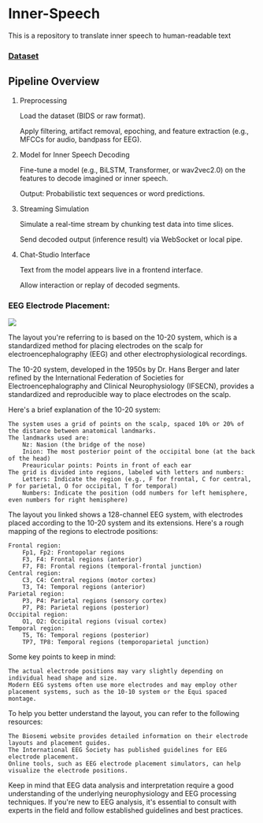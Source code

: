 # Inner-Speech

This is a repository to translate inner speech to human-readable text
### [Dataset](https://openneuro.org/datasets/ds003626/versions/2.1.2)

## Pipeline Overview

1. Preprocessing

    Load the dataset (BIDS or raw format).

    Apply filtering, artifact removal, epoching, and feature extraction (e.g., MFCCs for audio, bandpass for EEG).

2. Model for Inner Speech Decoding

    Fine-tune a model (e.g., BiLSTM, Transformer, or wav2vec2.0) on the features to decode imagined or inner speech.

    Output: Probabilistic text sequences or word predictions.

3. Streaming Simulation

    Simulate a real-time stream by chunking test data into time slices.

    Send decoded output (inference result) via WebSocket or local pipe.

4. Chat-Studio Interface

    Text from the model appears live in a frontend interface.

    Allow interaction or replay of decoded segments.


### EEG Electrode Placement:

![](https://www.biosemi.com/pics/cap_128_layout_medium.jpg)


The layout you're referring to is based on the 10-20 system, which is a standardized method for placing electrodes on the scalp for electroencephalography (EEG) and other electrophysiological recordings.

The 10-20 system, developed in the 1950s by Dr. Hans Berger and later refined by the International Federation of Societies for Electroencephalography and Clinical Neurophysiology (IFSECN), provides a standardized and reproducible way to place electrodes on the scalp.

Here's a brief explanation of the 10-20 system:

    The system uses a grid of points on the scalp, spaced 10% or 20% of the distance between anatomical landmarks.
    The landmarks used are:
        Nz: Nasion (the bridge of the nose)
        Inion: The most posterior point of the occipital bone (at the back of the head)
        Preauricular points: Points in front of each ear
    The grid is divided into regions, labeled with letters and numbers:
        Letters: Indicate the region (e.g., F for frontal, C for central, P for parietal, O for occipital, T for temporal)
        Numbers: Indicate the position (odd numbers for left hemisphere, even numbers for right hemisphere)

The layout you linked shows a 128-channel EEG system, with electrodes placed according to the 10-20 system and its extensions. Here's a rough mapping of the regions to electrode positions:

    Frontal region:
        Fp1, Fp2: Frontopolar regions
        F3, F4: Frontal regions (anterior)
        F7, F8: Frontal regions (temporal-frontal junction)
    Central region:
        C3, C4: Central regions (motor cortex)
        T3, T4: Temporal regions (anterior)
    Parietal region:
        P3, P4: Parietal regions (sensory cortex)
        P7, P8: Parietal regions (posterior)
    Occipital region:
        O1, O2: Occipital regions (visual cortex)
    Temporal region:
        T5, T6: Temporal regions (posterior)
        TP7, TP8: Temporal regions (temporoparietal junction)

Some key points to keep in mind:

    The actual electrode positions may vary slightly depending on individual head shape and size.
    Modern EEG systems often use more electrodes and may employ other placement systems, such as the 10-10 system or the Equi spaced montage.

To help you better understand the layout, you can refer to the following resources:

    The Biosemi website provides detailed information on their electrode layouts and placement guides.
    The International EEG Society has published guidelines for EEG electrode placement.
    Online tools, such as EEG electrode placement simulators, can help visualize the electrode positions.

Keep in mind that EEG data analysis and interpretation require a good understanding of the underlying neurophysiology and EEG processing techniques. If you're new to EEG analysis, it's essential to consult with experts in the field and follow established guidelines and best practices.
